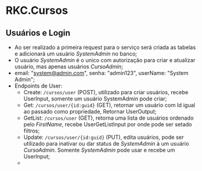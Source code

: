 # RKC.Cursos

## Usuários e Login
* Ao ser realizado a primeira request para o serviço será criada as tabelas e adicionará um usuário _SystemAdmin_ no banco;
* O usuário _SystemAdmin_ é o unico com autorização para criar e atualizar usuário, mas apenas usuários _CursoAdmin_;
* email: "system@admin.com", senha: "admin123", userName: "System Admin";
* Endpoints de User:
  * Create: `/cursos/user` (POST), utilizado para criar usuários, recebe UserInput, somente um usuário SystemAdmin pode criar;
  * Get: `/cursos/user/{id:guid}` (GET), retornar um usuário com Id igual ao passado como propriedade, Retornar UserOutput;
  * GetList: `/cursos/user` (GET), retorna uma lista de usuários ordenado pelo _FirstName_, recebe UserGetListInput por onde pode ser setado filtros;
  * Update: `/cursos/user/{id:guid}` (PUT), edita usuários, pode ser utilizado para inativar ou dar status de _SystemAdmin_ à um usuário _CursoAdmin_. Somente _SystemAdmin_ pode usar e recebe um UserInput;
  * 